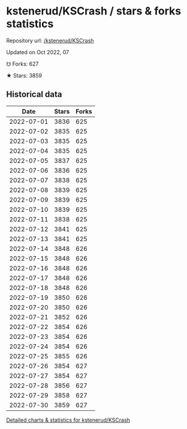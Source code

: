 # kstenerud/KSCrash / stars & forks statistics

Repository url: [/kstenerud/KSCrash](https://github.com/kstenerud/KSCrash)

Updated on Oct 2022, 07

☋ Forks: 627

★ Stars: 3859

## Historical data
| Date | Stars | Forks |
|------|-------|-------|
| 2022-07-01 | 3836 | 625 | 
| 2022-07-02 | 3835 | 625 | 
| 2022-07-03 | 3835 | 625 | 
| 2022-07-04 | 3835 | 625 | 
| 2022-07-05 | 3837 | 625 | 
| 2022-07-06 | 3836 | 625 | 
| 2022-07-07 | 3838 | 625 | 
| 2022-07-08 | 3839 | 625 | 
| 2022-07-09 | 3839 | 625 | 
| 2022-07-10 | 3839 | 625 | 
| 2022-07-11 | 3838 | 625 | 
| 2022-07-12 | 3841 | 625 | 
| 2022-07-13 | 3841 | 625 | 
| 2022-07-14 | 3848 | 626 | 
| 2022-07-15 | 3848 | 626 | 
| 2022-07-16 | 3848 | 626 | 
| 2022-07-17 | 3848 | 626 | 
| 2022-07-18 | 3848 | 626 | 
| 2022-07-19 | 3850 | 626 | 
| 2022-07-20 | 3850 | 626 | 
| 2022-07-21 | 3852 | 626 | 
| 2022-07-22 | 3854 | 626 | 
| 2022-07-23 | 3854 | 626 | 
| 2022-07-24 | 3854 | 626 | 
| 2022-07-25 | 3855 | 626 | 
| 2022-07-26 | 3854 | 627 | 
| 2022-07-27 | 3854 | 627 | 
| 2022-07-28 | 3856 | 627 | 
| 2022-07-29 | 3858 | 627 | 
| 2022-07-30 | 3859 | 627 | 


[Detailed charts & statistics for kstenerud/KSCrash](https://reviewgithub.com/rep/kstenerud/KSCrash)
